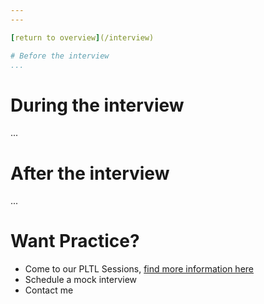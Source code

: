 ```yaml
---
---

[return to overview](/interview)

# Before the interview
...
```


# During the interview
...

# After the interview
...

# Want Practice?
* Come to our PLTL Sessions, [find more information here](overview)
* Schedule a mock interview
* Contact me
